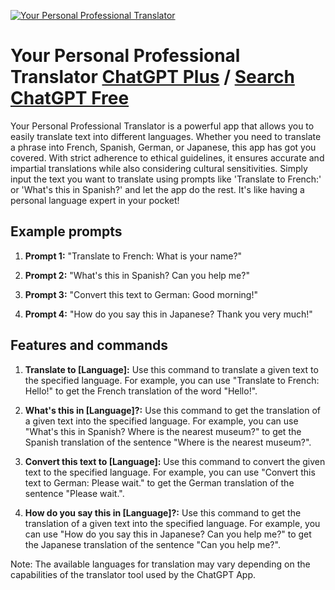 
[![Your Personal Professional Translator](https://files.oaiusercontent.com/file-cgC6v5z6mgFZXRPXBMkCHtFW?se=2123-10-16T09%3A58%3A24Z&sp=r&sv=2021-08-06&sr=b&rscc=max-age%3D31536000%2C%20immutable&rscd=attachment%3B%20filename%3D4a8c0f34-a484-47b7-b5b9-afeac570cf56.png&sig=q2bulQKrD%2BTkwry7XNZ8lgi84xzUtZQKK4b4grbi1%2B4%3D)](https://chat.openai.com/g/g-9IkNmHiwv-your-personal-professional-translator)

# Your Personal Professional Translator [ChatGPT Plus](https://chat.openai.com/g/g-9IkNmHiwv-your-personal-professional-translator) / [Search ChatGPT Free](https://gptcall.net/index.html#/?search=Your%20Personal%20Professional%20Translator)

Your Personal Professional Translator is a powerful app that allows you to easily translate text into different languages. Whether you need to translate a phrase into French, Spanish, German, or Japanese, this app has got you covered. With strict adherence to ethical guidelines, it ensures accurate and impartial translations while also considering cultural sensitivities. Simply input the text you want to translate using prompts like 'Translate to French:' or 'What's this in Spanish?' and let the app do the rest. It's like having a personal language expert in your pocket!

## Example prompts

1. **Prompt 1:** "Translate to French: What is your name?"

2. **Prompt 2:** "What's this in Spanish? Can you help me?"

3. **Prompt 3:** "Convert this text to German: Good morning!"

4. **Prompt 4:** "How do you say this in Japanese? Thank you very much!"

## Features and commands

1. **Translate to [Language]:** Use this command to translate a given text to the specified language. For example, you can use "Translate to French: Hello!" to get the French translation of the word "Hello!".

2. **What's this in [Language]?:** Use this command to get the translation of a given text into the specified language. For example, you can use "What's this in Spanish? Where is the nearest museum?" to get the Spanish translation of the sentence "Where is the nearest museum?".

3. **Convert this text to [Language]:** Use this command to convert the given text to the specified language. For example, you can use "Convert this text to German: Please wait." to get the German translation of the sentence "Please wait.".

4. **How do you say this in [Language]?:** Use this command to get the translation of a given text into the specified language. For example, you can use "How do you say this in Japanese? Can you help me?" to get the Japanese translation of the sentence "Can you help me?".

Note: The available languages for translation may vary depending on the capabilities of the translator tool used by the ChatGPT App.



